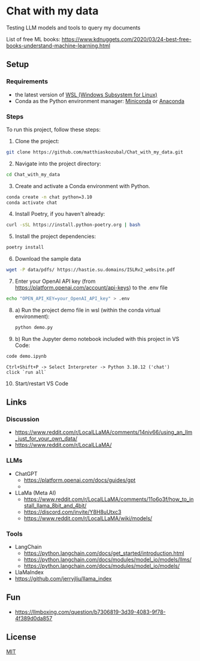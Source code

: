 # Chat with my data
Testing LLM models and tools to query my documents

List of free ML books: https://www.kdnuggets.com/2020/03/24-best-free-books-understand-machine-learning.html


## Setup
### Requirements
- the latest version of [WSL (Windows Subsystem for Linux)](https://docs.microsoft.com/en-us/windows/wsl/install-win10)
- Conda as the Python environment manager: [Miniconda](https://docs.conda.io/en/latest/miniconda.html) or [Anaconda](https://www.anaconda.com/products/distribution)

### Steps
To run this project, follow these steps:
1. Clone the project:
  ```bash
  git clone https://github.com/matthiaskozubal/Chat_with_my_data.git
  ```
2. Navigate into the project directory:
  ```bash
  cd Chat_with_my_data
  ```
3. Create and activate a Conda environment with Python. 
  ```bash
  conda create -n chat python=3.10
  conda activate chat
  ```
4. Install Poetry, if you haven't already:
  ```bash
  curl -sSL https://install.python-poetry.org | bash
  ```
5. Install the project dependencies:
  ```bash
  poetry install
  ```
  <!-- poetry config virtualenvs.create True -->
  <!-- poetry env use python3.10 -->

6. Download the sample data
  ```bash
  wget -P data/pdfs/ https://hastie.su.domains/ISLRv2_website.pdf
  ```
7. Enter your OpenAI API key (from https://platform.openai.com/account/api-keys) to the .env file
  ```bash
  echo "OPEN_API_KEY=your_OpenAI_API_key" > .env
  ```
8. a) Run the project demo file in wsl (within the conda virtual environment):
    ```bash
    python demo.py
    ```
8. b) Run the Jupyter demo notebook included with this project in VS Code:
  ```bash
  code demo.ipynb
  ```
  ```
  Ctrl+Shift+P -> Select Interpreter -> Python 3.10.12 ('chat')
  click `run all`    
  ```
10. Start/restart VS Code


## Links
### Discussion
- https://www.reddit.com/r/LocalLLaMA/comments/14niv66/using_an_llm_just_for_your_own_data/
- https://www.reddit.com/r/LocalLLaMA/

### LLMs
- ChatGPT
  - https://platform.openai.com/docs/guides/gpt
  - 
- LLaMa (Meta AI)
  - https://www.reddit.com/r/LocalLLaMA/comments/11o6o3f/how_to_install_llama_8bit_and_4bit/
  - https://discord.com/invite/Y8H8uUtxc3
  - https://www.reddit.com/r/LocalLLaMA/wiki/models/

### Tools
- LangChain
  - https://python.langchain.com/docs/get_started/introduction.html
  - https://python.langchain.com/docs/modules/model_io/models/llms/
  - https://python.langchain.com/docs/modules/model_io/models/
- LlaMaIndex
- https://github.com/jerryjliu/llama_index


## Fun
- https://llmboxing.com/question/b7306819-3d39-4083-9f78-4f389d0da857


## License
[MIT](https://choosealicense.com/licenses/mit/)


<!-- ## Problems
### Python version when using conda
1. Check the available Python version:
  ```bash
  pyenv versions
  ```
2. Use the compatible Python version
  ```bash
  poetry env use 3.10
  ``` -->
